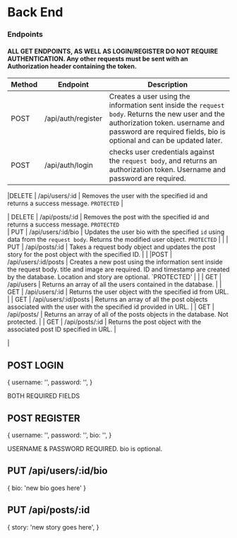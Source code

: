 # Back End

### Endpoints

#### ALL GET ENDPOINTS, AS WELL AS LOGIN/REGISTER DO NOT REQUIRE AUTHENTICATION. Any other requests must be sent with an Authorization header containing the token.

| Method | Endpoint           | Description                                                                                                                                                                                                 |
| ------ | ------------------ | ----------------------------------------------------------------------------------------------------------------------------------------------------------------------------------------------------------- |
| POST   | /api/auth/register | Creates a user using the information sent inside the `request body`. Returns the new user and the authorization token. username and password are required fields, bio is optional and can be updated later. |
| POST   | /api/auth/login    | checks user credentials against the `request body`, and returns an authorization token. Username and password are required.                                                                                 |

|DELETE | /api/users/:id | Removes the user with the specified id and returns a success message. `PROTECTED` |

| DELETE | /api/posts/:id | Removes the post with the specified id and returns a success message. `PROTECTED`  
| PUT | /api/users/:id/bio | Updates the user bio with the specified `id` using data from the `request body`. Returns the modified user object. `PROTECTED` |
|
| PUT | /api/posts/:id | Takes a request body object
and updates the post story for the post object with the specified ID. |
|
|POST | /api/users/:id/posts | Creates a new post using the information sent inside the request body. title and image are required. ID and timestamp are created by the database. Location and story are optional. `PROTECTED' | |
| GET | /api/users | Returns an array of all the users contained in the database. |
| GET | /api/users/:id | Returns the user object with the specified id from URL. |
| GET | /api/users/:id/posts | Returns an array of all the post objects associated with the user with the specified id provided in URL. |
| GET | /api/posts/ | Returns an array of all of the posts objects in the database. Not protected. |
| GET | /api/posts/:id | Returns the post object with the associated post ID specified in URL. |

|

## POST LOGIN

{
username: '',
password: '',
}

BOTH REQUIRED FIELDS

## POST REGISTER

{
username: '',
password: '',
bio: '',
}

USERNAME & PASSWORD REQUIRED. bio is optional.

## PUT /api/users/:id/bio

{
bio: 'new bio goes here'
}

## PUT /api/posts/:id

{
story: 'new story goes here',
}
